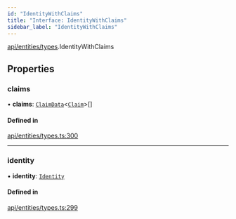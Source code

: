 ```yaml
---
id: "IdentityWithClaims"
title: "Interface: IdentityWithClaims"
sidebar_label: "IdentityWithClaims"
---
```


[api/entities/types](../../../../../modules/API/Entities/Types/Types.md).IdentityWithClaims

## Properties

### claims

• **claims**: [`ClaimData`](../ClaimData/ClaimData.md)\<[`Claim`](../../../../../modules/API/Entities/Types/Types.md#claim)\>[]

#### Defined in

[api/entities/types.ts:300](https://github.com/PolymeshAssociation/polymesh-sdk/blob/3cc570ade/src/api/entities/types.ts#L300)

___

### identity

• **identity**: [`Identity`](../../../../../classes/API/Entities/Identity/Identity.md)

#### Defined in

[api/entities/types.ts:299](https://github.com/PolymeshAssociation/polymesh-sdk/blob/3cc570ade/src/api/entities/types.ts#L299)
